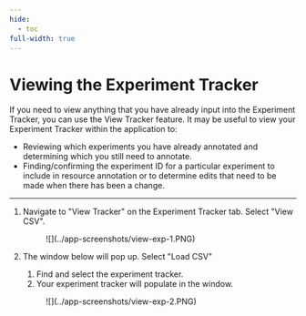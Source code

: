 ```yaml
---
hide:
  - toc
full-width: true
---
```


# Viewing the Experiment Tracker

If you need to view anything that you have already input into the Experiment Tracker, you can use the View Tracker feature. It may be useful to view your Experiment Tracker within the application to:

* Reviewing which experiments you have already annotated and determining which you still need to annotate.
* Finding/confirming the experiment ID for a particular experiment to include in resource annotation or to determine edits that need to be made when there has been a change.

***

1. Navigate to "View Tracker" on the Experiment Tracker tab. Select "View CSV".

    <figure markdown>
      ![](../app-screenshots/view-exp-1.PNG)
      <figcaption></figcaption>
    </figure>

2. The window below will pop up. Select "Load CSV"

    1. Find and select the experiment tracker.
    2. Your experiment tracker will populate in the window.

    <figure markdown>
      ![](../app-screenshots/view-exp-2.PNG)
      <figcaption></figcaption>
    </figure>
